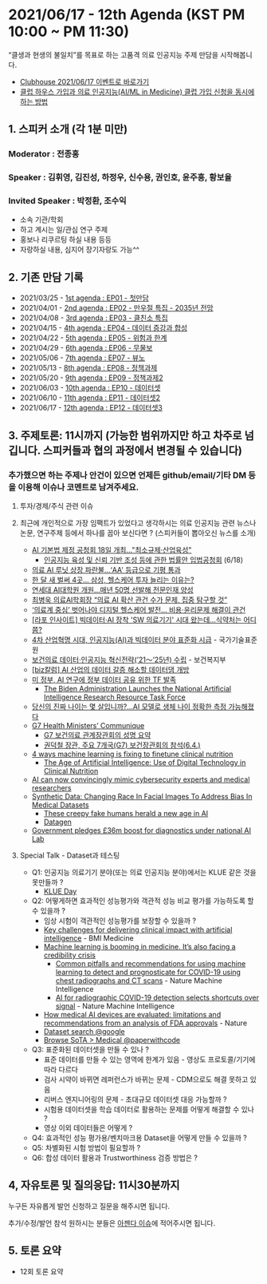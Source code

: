 # 2021/06/17 - 12th Agenda (KST PM 10:00 ~ PM 11:30)

“클생과 현생의 불일치”를 목표로 하는 고품격 의료 인공지능 주제 만담을 시작해봅니다. 

* [Clubhouse 2021/06/17 이벤트로 바로가기](https://www.clubhouse.com/event/MR3vj2WA)
* [클럽 하우스 가입과 의료 인공지능(AI/ML in Medicine) 클럽 가입 신청을 동시에 하는 방법](https://www.clubhouse.com/join/aiml-in-medicine/fvzQHLyQ?fbclid=IwAR0_nnP9gHvug6Mhs-8gpy7AK1Q-CGxiQG7f_hq49sfHNljQUCfVnxFVBg8)

## 1. 스피커 소개 (각 1분 미만)
### Moderator : 전종홍
### Speaker : 김휘영, 김진성, 하정우, 신수용, 권인호, 윤주흥, 황보율
### Invited Speaker : 박정환, 조수익 
* 소속 기관/학회
* 하고 계시는 일/관심 연구 주제
* 홍보나 리쿠르팅 하실 내용 등등
* 자랑하실 내용, 심지어 장기자랑도 가능^^

## 2. 기존 만담 기록 
* 2021/03/25 - [1st agenda : EP01 - 첫만담](/20210325-1st-agenda.md)
* 2021/04/01 - [2nd agenda : EP02 - 만우절 특집 - 2035년 전망](/20210401-2nd-agenda.md)
* 2021/04/08 - [3rd agenda : EP03 - 클친소 특집](/20210408-3rd-agenda.md)
* 2021/04/15 - [4th agenda : EP04 - 데이터 증강과 합성](/20210415-4th-agenda.md)
* 2021/04/22 - [5th agenda : EP05 - 위험과 한계](/20210422-5th-agenda.md)
* 2021/04/29 - [6th agenda : EP06 - 무물보](/20210429-6th-agenda.md)
* 2021/05/06 - [7th agenda : EP07 - 뷰노](/20210506-7th-agenda.md)
* 2021/05/13 - [8th agenda : EP08 - 정책과제](/20210513-8th-agenda.md)
* 2021/05/20 - [9th agenda : EP09 - 정책과제2](/20210520-9th-agenda.md)
* 2021/06/03 - [10th agenda : EP10 - 데이터셋](/20210603-10th-agenda.md)
* 2021/06/10 - [11th agenda : EP11 - 데이터셋2](/20210610-11th-agenda.md)
* 2021/06/17 - [12th agenda : EP12 - 데이터셋3](/20210617-12th-agenda.md)

## 3. 주제토론: 11시까지 (가능한 범위까지만 하고 차주로 넘깁니다. 스피커들과 협의 과정에서 변경될 수 있습니다)

### 추가했으면 하는 주제나 안건이 있으면 언제든 github/email/기타 DM 등을 이용해 이슈나 코멘트로 남겨주세요. 

1. 투자/경제/주식 관련 이슈 

2. 최근에 개인적으로 가장 임팩트가 있었다고 생각하시는 의료 인공지능 관련  뉴스나 논문, 연구주제 등에서 하나를 꼽아 보신다면 ? (스피커들이 뽑아오신 뉴스를 소개) 
   * [AI 기본법 제정 공청회 18일 개최…"최소규제·산업육성"](http://www.inews24.com/view/1376969)
      * [인공지능 육성 및 신뢰 기반 조성 등에 관한 법률안 입법공청회](https://www.youtube.com/watch?v=xkOXvm52FVo) (6/18)
   * [의료 AI 루닛 상장 파란불…‘AA' 등급으로 기평 통과](https://signalm.sedaily.com/NewsView/22NMSLX8K9/GX1102)
   * [한 달 새 벌써 4곳… 삼성, 헬스케어 투자 늘리는 이유는?](https://www.etoday.co.kr/news/view/2034347)
   * [연세대 AI대학원 개원…매년 50명 선발해 전문인재 양성](https://www.edaily.co.kr/news/read?newsId=03201286629080408&mediaCodeNo=257)
   * [최병욱 의료AI학회장 “의료 AI 확산 관건 수가 문제, 집중 탐구할 것”](http://www.aitimes.com/news/articleView.html?idxno=138973)
   * [‘의료계 중심’ 벗어나야 디지털 헬스케어 발전… 비용·윤리문제 해결이 관건](http://www.munhwa.com/news/view.html?no=2021061701032721080002)
   * [[라포 인사이트] 빅데이터·AI 장착 'SW 의료기기' 시대 왔는데...식약처는 어디쯤?](http://www.rapportian.com/news/articleView.html?idxno=135736)
   * [4차 산업혁명 시대, 인공지능(AI)과 빅데이터 분야 표준화 시급](https://www.kats.go.kr/content.do?cmsid=240&mode=view&page=&cid=22436) - 국가기술표준원
   * [보건의료 데이터‧인공지능 혁신전략(’21～’25년) 수립](http://www.mohw.go.kr/react/al/sal0301vw.jsp?PAR_MENU_ID=04&MENU_ID=0403&page=1&CONT_SEQ=365938) - 보건복지부 
   * [[biz칼럼] AI 산업의 데이터 갈증 해소할 데이터댐 개방](https://www.hankyung.com/opinion/article/2021061335261)
   * [미 정부, AI 연구에 정부 데이터 공유 위한 TF 발족](https://www.mk.co.kr/news/world/view/2021/06/565938/)
      * [The Biden Administration Launches the National Artificial Intelligence Research Resource Task Force](https://www.whitehouse.gov/ostp/news-updates/2021/06/10/the-biden-administration-launches-the-national-artificial-intelligence-research-resource-task-force/)
   * [당신의 진짜 나이는 몇 살입니까?...AI 모델로 생체 나이 정확한 측정 가능해졌다](http://www.aitimes.com/news/articleView.html?idxno=138963)
   * [G7 Health Ministers’ Communique](https://www.g7uk.org/g7-health-ministers-meeting-communique-oxford-4-june-2021/?fbclid=IwAR2IJNBr5NhJaNRd6TRhdgx2ajBXHCRBi_P_e6vFg6a1qSICjfypKz723iU)
      * [G7 보건의료 관계장관회의 성명 요약](https://www.facebook.com/1biit/posts/10159892660191410)
      * [권덕철 장관, 주요 7개국(G7) 보건장관회의 참석(6.4.)](https://www.mohw.go.kr/react/al/sal0301vw.jsp?PAR_MENU_ID=04&MENU_ID=0403&page=3&CONT_SEQ=365964)
   * [4 ways machine learning is fixing to finetune clinical nutrition](https://www.aiin.healthcare/topics/precision-medicine/4-ways-machine-learning-fixing-finetune-clinical-nutrition)
      * [The Age of Artificial Intelligence: Use of Digital Technology in Clinical Nutrition](https://link.springer.com/article/10.1007/s40137-021-00297-3)
   * [AI can now convincingly mimic cybersecurity experts and medical researchers](https://theconversation.com/study-shows-ai-generated-fake-reports-fool-experts-160909)
   * [Synthetic Data: Changing Race In Facial Images To Address Bias In Medical Datasets](https://www.unite.ai/changing-race-in-facial-images-to-address-bias-in-medical-datasets/)
      * [These creepy fake humans herald a new age in AI](https://www.technologyreview.com/2021/06/11/1026135/ai-synthetic-data/)
      * [Datagen](https://www.datagen.tech/technology/)
   * [Government pledges £36m boost for diagnostics under national AI Lab](https://www.digitalhealth.net/2021/06/government-pledges-36m-boost-for-diagnostics-under-national-ai-lab/)

3. Special Talk - Dataset과 테스팅 
   * Q1: 인공지능 의료기기 분야(또는 의료 인공지능 분야)에서는 KLUE 같은 것을 못만들까 ? 
      * [KLUE Day](https://www.facebook.com/groups/TensorFlowKR/permalink/1489810094693377)
   * Q2: 어떻게하면 효과적인 성능평가와 객관적 성능 비교 평가를 가능하도록 할 수 있을까 ? 
      * 임상 시험이 객관적인 성능평가를 보장할 수 있을까 ? 
      * [Key challenges for delivering clinical impact with artificial intelligence](https://bmcmedicine.biomedcentral.com/articles/10.1186/s12916-019-1426-2) - BMI Medicine
      * [Machine learning is booming in medicine. It’s also facing a credibility crisis](https://www.statnews.com/2021/06/02/machine-learning-ai-methodology-research-flaws/)
          * [Common pitfalls and recommendations for using machine learning to detect and prognosticate for COVID-19 using chest radiographs and CT scans](https://www.nature.com/articles/s42256-021-00307-0) - Nature Machine Intelligence
          * [AI for radiographic COVID-19 detection selects shortcuts over signal](https://www.nature.com/articles/s42256-021-00338-7) - Nature Machine Intelligence
      * [How medical AI devices are evaluated: limitations and recommendations from an analysis of FDA approvals](https://www.nature.com/articles/s41591-021-01312-x.epdf?sharing_token=8BNOnt1UUOf0iPsJ9yU0J9RgN0jAjWel9jnR3ZoTv0M6PlZXWQqbgCrdZtSbNOnPDQlhZJ-fPz8LJ4JqCoxGYshqBh62049hIhMSEfJaE7pKaceG00AD1FUBHLZ5YShokEBQWoF6kBbZitEELPDqWu-9esaFE8DcbdQ1QAgRChw%3D&utm_source=STAT+Newsletters&utm_campaign=fdec4d0d0d-health_tech_4-6-21_COPY_01&utm_medium=email&utm_term=0_8cab1d7961-fdec4d0d0d-152708089) - Nature
      * [Dataset search @google](https://datasetsearch.research.google.com/)
      * [Browse SoTA > Medical @paperwithcode](https://paperswithcode.com/area/medical) 
   * Q3: 표준화된 데이터셋을 만들 수 있나 ? 
      * 표준 데이터를 만들 수 있는 영역에 한계가 있음 - 영상도 프로토콜/기기에 따라 다르다
      * 검사 시약이 바뀌면 레퍼런스가 바뀌는 문제 - CDM으로도 해결 못하고 있음  
      * 리버스 엔지니어링의 문제 - 초대규모 데이터셋 대응 가능할까 ?
      * 시험용 데이터셋을 학습 데이터로 활용하는 문제를 어떻게 해결할 수 있나 ? 
      * 영상 이외 데이터들은 어떻게 ? 
   * Q4: 효과적인 성능 평가용/벤치마크용 Dataset을 어떻게 만들 수 있을까 ?   
   * Q5: 차별화된 시험 방법이 필요할까 ? 
   * Q6: 합성 데이터 활용과 Trustworthiness 검증 방법은 ? 

## 4, 자유토론 및 질의응답: 11시30분까지

누구든 자유롭게 발언 신청하고 질문을 해주시면 됩니다. 

추가/수정/발언 참석 원하시는 분들은 [아젠다 이슈](https://github.com/hollobit/AIML-in-Medicine-club/issues/13)에 적어주시면 됩니다. 

## 5. 토론 요약

* 12회 토론 요약 
